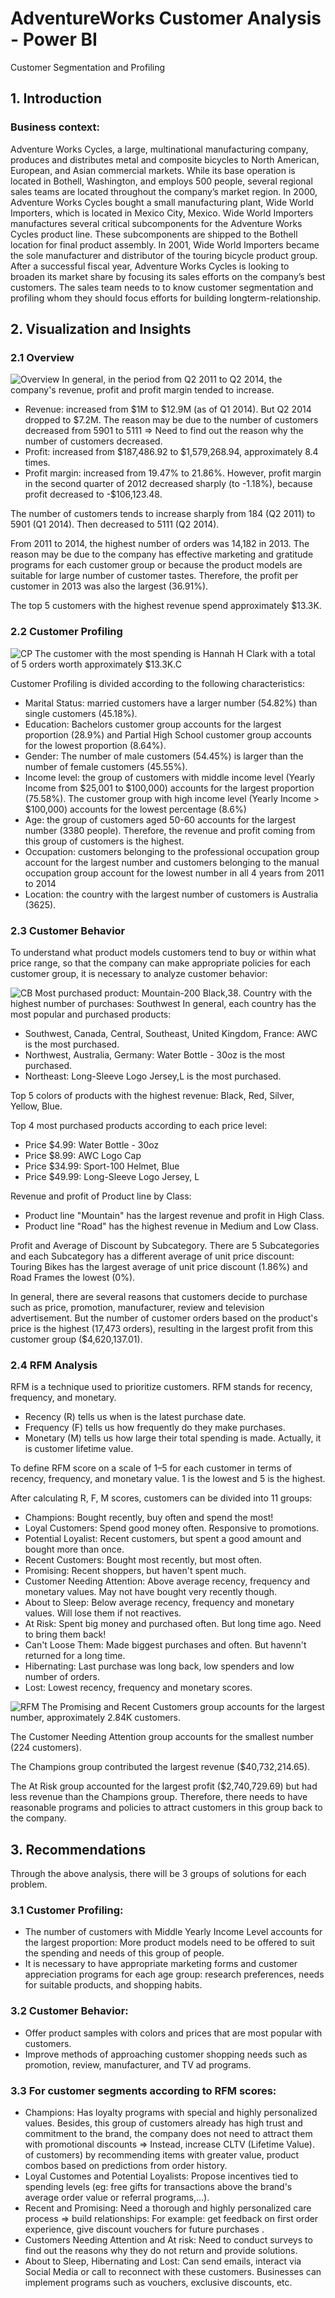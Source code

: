 # AdventureWorks Customer Analysis - Power BI
Customer Segmentation and Profiling
## 1. Introduction
### Business context:
  Adventure Works Cycles, a large, multinational manufacturing company,  produces and distributes metal and composite bicycles to North American, European,  and Asian commercial markets. While its base operation is located in Bothell,   Washington, and employs 500 people, several regional sales teams are located throughout the company’s market region. In 2000, Adventure Works Cycles bought a   small manufacturing plant, Wide World Importers, which is located in Mexico City,  Mexico. Wide World Importers manufactures several critical subcomponents for the  Adventure Works Cycles product line. These subcomponents are shipped to the Bothell  location for final product assembly. In 2001, Wide World Importers became the sole  manufacturer and distributor of the touring bicycle product group. 
  After a successful fiscal year, Adventure Works Cycles is looking to broaden its  market share by focusing its sales efforts on the company’s best customers. The sales team needs to to know customer segmentation and profiling whom they should focus efforts for building longterm-relationship.
## 2. Visualization and Insights
### 2.1 Overview
![Overview](https://github.com/phuonght3001/AdventureWorks-Customer-Analysis---Power-BI/assets/150796721/de8a23f2-a3b5-4f05-93df-ec3f09402288)
In general, in the period from Q2 2011 to Q2 2014, the company's revenue, profit and profit margin tended to increase.
- Revenue: increased from $1M to $12.9M (as of Q1 2014). But Q2 2014 dropped to $7.2M. The reason may be due to the number of customers decreased from 5901 to 5111 => Need to find out the reason why the number of customers decreased.
- Profit: increased from $187,486.92 to $1,579,268.94, approximately 8.4 times.
- Profit margin: increased from 19.47% to 21.86%. However, profit margin in the second quarter of 2012 decreased sharply (to -1.18%), because profit decreased to -$106,123.48.

The number of customers tends to increase sharply from 184 (Q2 2011) to 5901 (Q1 2014). Then decreased to 5111 (Q2 2014).

From 2011 to 2014, the highest number of orders was 14,182 in 2013. The reason may be due to the company has effective marketing and gratitude programs for each customer group or because the product models are suitable for large number of customer tastes. Therefore, the profit per customer in 2013 was also the largest (36.91%).

The top 5 customers with the highest revenue spend approximately $13.3K.
### 2.2 Customer Profiling
![CP](https://github.com/phuonght3001/AdventureWorks-Customer-Analysis---Power-BI/assets/150796721/0315f4ce-4609-47be-aa21-3a0137359a71)
The customer with the most spending is Hannah H Clark with a total of 5 orders worth approximately $13.3K.C

Customer Profiling is divided according to the following characteristics:
- Marital Status: married customers have a larger number (54.82%) than single customers (45.18%).
- Education: Bachelors customer group accounts for the largest proportion (28.9%) and Partial High School customer group accounts for the lowest proportion (8.64%).
- Gender: The number of male customers (54.45%) is larger than the number of female customers (45.55%).
- Income level: the group of customers with middle income level (Yearly Income from $25,001 to $100,000) accounts for the largest proportion (75.58%). The customer group with high income level (Yearly Income > $100,000) accounts for the lowest percentage (8.6%)
- Age: the group of customers aged 50-60 accounts for the largest number (3380 people). Therefore, the revenue and profit coming from this group of customers is the highest.
- Occupation: customers belonging to the professional occupation group account for the largest number and customers belonging to the manual occupation group account for the lowest number in all 4 years from 2011 to 2014
- Location: the country with the largest number of customers is Australia (3625).
### 2.3 Customer Behavior
To understand what product models customers tend to buy or within what price range, so that the company can make appropriate policies for each customer group, it is necessary to analyze customer behavior:

![CB](https://github.com/phuonght3001/AdventureWorks-Customer-Analysis---Power-BI/assets/150796721/60e0d2a5-8881-4169-abbd-172e10dd6911)
Most purchased product: Mountain-200 Black,38.
Country with the highest number of purchases: Southwest
In general, each country has the most popular and purchased products:
- Southwest, Canada, Central, Southeast, United Kingdom, France: AWC is the most purchased.
- Northwest, Australia, Germany: Water Bottle - 30oz is the most purchased.
- Northeast: Long-Sleeve Logo Jersey,L is the most purchased.

Top 5 colors of products with the highest revenue: Black, Red, Silver, Yellow, Blue.

Top 4 most purchased products according to each price level:
- Price $4.99: Water Bottle - 30oz
- Price $8.99: AWC Logo Cap
- Price $34.99: Sport-100 Helmet, Blue
- Price $49.99: Long-Sleeve Logo Jersey, L

Revenue and profit of Product line by Class:
- Product line "Mountain" has the largest revenue and profit in High Class.
- Product line "Road" has the highest revenue in Medium and Low Class.

Profit and Average of Discount by Subcategory. There are 5 Subcategories and each Subcategory has a different average of unit price discount: Touring Bikes has the largest average of unit price discount (1.86%) and Road Frames the lowest (0%).

In general, there are several reasons that customers decide to purchase such as price, promotion, manufacturer, review and television advertisement. But the number of customer orders based on the product's price is the highest (17,473 orders), resulting in the largest profit from this customer group ($4,620,137.01).


### 2.4 RFM Analysis
RFM is a technique used to prioritize customers. RFM stands for recency, frequency, and monetary.
- Recency (R) tells us when is the latest purchase date.
- Frequency (F) tells us how frequently do they make purchases.
- Monetary (M) tells us how large their total spending is made. Actually, it is customer lifetime value.

To define RFM score on a scale of 1–5 for each customer in terms of recency, frequency, and monetary value. 1 is the lowest and 5 is the highest.

After calculating R, F, M scores, customers can be divided into 11 groups:
- Champions: Bought recently, buy often and spend the most!
- Loyal Customers: Spend good money often. Responsive to promotions.
- Potential Loyalist: Recent customers, but spent a good amount and bought more than once.
- Recent Customers: Bought most recently, but most often.
- Promising: Recent shoppers, but haven't spent much.
- Customer Needing Attention: Above average recency, frequency and monetary values. May not have bought very recently though.
- About to Sleep: Below average recency, frequency and monetary values. Will lose them if not reactives.
- At Risk: Spent big money and purchased often. But long time ago. Need to bring them back!
- Can't Loose Them: Made biggest purchases and often. But havenn't returned for a long time.
- Hibernating: Last purchase was long back, low spenders and low number of orders.
- Lost: Lowest recency, frequency and monetary scores.
  
![RFM](https://github.com/phuonght3001/AdventureWorks-Customer-Analysis---Power-BI/assets/150796721/9aa23aab-9145-4c92-b6f4-9aba6c5d7097)
The Promising and Recent Customers group accounts for the largest number, approximately 2.84K customers.

The Customer Needing Attention group accounts for the smallest number (224 customers).

The Champions group contributed the largest revenue ($40,732,214.65).

The At Risk group accounted for the largest profit ($2,740,729.69) but had less revenue than the Champions group. Therefore, there needs to have reasonable programs and policies to attract customers in this group back to the company.

## 3. Recommendations
Through the above analysis, there will be 3 groups of solutions for each problem.
### 3.1 Customer Profiling:
- The number of customers with Middle Yearly Income Level accounts for the largest proportion: More product models need to be offered to suit the spending and needs of this group of people.
- It is necessary to have appropriate marketing forms and customer appreciation programs for each age group: research preferences, needs for suitable products, and shopping habits.
### 3.2 Customer Behavior:
- Offer product samples with colors and prices that are most popular with customers.
- Improve methods of approaching customer shopping needs such as promotion, review, manufacturer, and TV ad programs.
### 3.3 For customer segments according to RFM scores:
- Champions: Has loyalty programs with special and highly personalized values. Besides, this group of customers already has high trust and commitment to the brand, the company does not need to attract them with promotional discounts => Instead, increase CLTV (Lifetime Value). of customers) by recommending items with greater value, product combos based on predictions from order history.
- Loyal Customes and Potential Loyalists: Propose incentives tied to spending levels (eg: free gifts for transactions above the brand's average order value or referral programs,...).
- Recent and Promising: Need a thorough and highly personalized care process => build relationships: For example: get feedback on first order experience, give discount vouchers for future purchases .
- Customers Needing Attention and At risk: Need to conduct surveys to find out the reasons why they do not return and provide solutions.
- About to Sleep, Hibernating and Lost: Can send emails, interact via Social Media or call to reconnect with these customers. Businesses can implement programs such as vouchers, exclusive discounts, etc.

